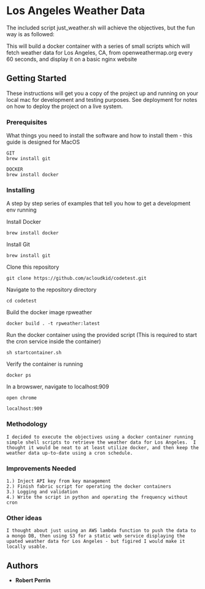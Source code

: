# Los Angeles Weather Data

The included script just_weather.sh will achieve the objectives, but the fun way is as followed:

This will build a docker container with a series of small scripts which will fetch weather data for Los Angeles, CA, from openweathermap.org every 60 seconds, and display it on a basic nginx website

## Getting Started

These instructions will get you a copy of the project up and running on your local mac for development and testing purposes. See deployment for notes on how to deploy the project on a live system.

### Prerequisites

What things you need to install the software and how to install them - this guide is designed for MacOS

```
GIT
brew install git

DOCKER
brew install docker
```

### Installing

A step by step series of examples that tell you how to get a development env running

Install Docker

```
brew install docker
```

Install Git

```
brew install git
```

Clone this repository

```
git clone https://github.com/acloudkid/codetest.git
```

Navigate to the repository directory

```
cd codetest
```

Build the docker image rpweather

```
docker build . -t rpweather:latest
```

Run the docker container using the provided script (This is required to start the cron service inside the container)

```
sh startcontainer.sh
```

Verify the container is running

```
docker ps
```

In a browswer, navigate to localhost:909

```
open chrome
```
```
localhost:909
```


### Methodology

```
I decided to execute the objectives using a docker container running simple shell scripts to retrieve the weather data for Los Angeles.  I thought it would be neat to at least utilize docker, and then keep the weather data up-to-date using a cron schedule.  
```

### Improvements Needed
```
1.) Inject API key from key management
2.) Finish fabric script for operating the docker containers 
3.) Logging and validation
4.) Write the script in python and operating the frequency without cron
```

### Other ideas
```
I thought about just using an AWS lambda function to push the data to a mongo DB, then using S3 for a static web service displaying the upated weather data for Los Angeles - but figired I would make it locally usable.
```

## Authors

* **Robert Perrin** 
